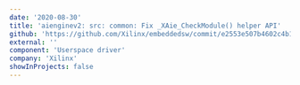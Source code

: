 ```yaml
---
date: '2020-08-30'
title: 'aienginev2: src: common: Fix _XAie_CheckModule() helper API'
github: 'https://github.com/Xilinx/embeddedsw/commit/e2553e507b4602c4b1fd7f0aaf70ab58b1a269e2'
external: ''
component: 'Userspace driver'
company: 'Xilinx'
showInProjects: false
---
```

